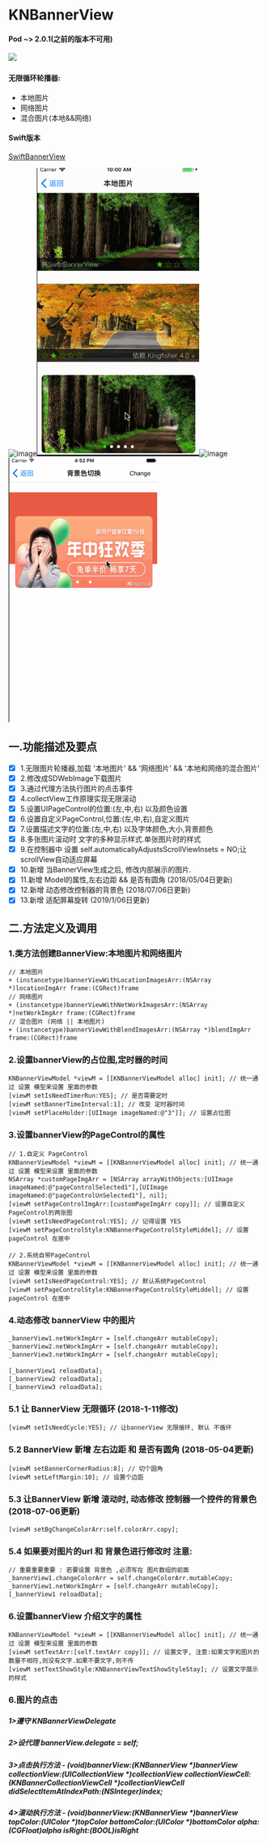 # KNBannerView 

#### Pod ~> 2.0.1(之前的版本不可用)
<a href="https://img.shields.io/cocoapods/v/KNBannerView.svg"><img src="https://img.shields.io/cocoapods/v/KNBannerView.svg"></a>


#### 无限循环轮播器:
* 本地图片
* 网络图片
* 混合图片(本地&&网络)

#### Swift版本
[SwiftBannerView](https://github.com/LuKane/SwiftBannerView)

![image](https://github.com/LuKane/KNImageResource/blob/master/BannerView/BannerViewNetWork.gif?raw=true)![image](https://github.com/LuKane/KNImageResource/blob/master/BannerView/BannerViewlocate.gif?raw=true)![image](https://github.com/LuKane/KNImageResource/blob/master/BannerView/BannerViewBlend.gif?raw=true)![image](https://github.com/LuKane/KNImageResource/blob/master/BannerView/BannerViewBackGround.gif?raw=true)


## 一.功能描述及要点
- [x] 1.无限图片轮播器,加载 '本地图片' && '网络图片' && '本地和网络的混合图片'
- [x] 2.修改成SDWebImage下载图片
- [x] 3.通过代理方法执行图片的点击事件
- [x] 4.collectView工作原理实现无限滚动
- [x] 5.设置UIPageControl的位置:(左,中,右) 以及颜色设置
- [x] 6.设置自定义PageControl,位置:(左,中,右),自定义图片
- [x] 7.设置描述文字的位置:(左,中,右) 以及字体颜色,大小,背景颜色
- [x] 8.多张图片滚动时 文字的多种显示样式.单张图片时的样式
- [x] 9.在控制器中 设置 self.automaticallyAdjustsScrollViewInsets = NO;让scrollView自动适应屏幕
- [x] 10.新增 当BannerView生成之后, 修改内部展示的图片.
- [x] 11.新增 Model的属性,左右边距 && 是否有圆角 (2018/05/04日更新)
- [x] 12.新增 动态修改控制器的背景色 (2018/07/06日更新)
- [x] 13.新增 适配屏幕旋转 (2019/1/06日更新)

## 二.方法定义及调用
### 1.类方法创建BannerView:本地图片和网络图片
```
// 本地图片
+ (instancetype)bannerViewWithLocationImagesArr:(NSArray *)locationImgArr frame:(CGRect)frame
// 网络图片
+ (instancetype)bannerViewWithNetWorkImagesArr:(NSArray *)netWorkImgArr frame:(CGRect)frame
// 混合图片 (网络 || 本地图片)
+ (instancetype)bannerViewWithBlendImagesArr:(NSArray *)blendImgArr frame:(CGRect)frame
```

### 2.设置bannerView的占位图,定时器的时间
```
KNBannerViewModel *viewM = [[KNBannerViewModel alloc] init]; // 统一通过 设置 模型来设置 里面的参数
[viewM setIsNeedTimerRun:YES]; // 是否需要定时
[viewM setBannerTimeInterval:1]; // 改变 定时器时间
[viewM setPlaceHolder:[UIImage imageNamed:@"3"]]; // 设置占位图
```

### 3.设置bannerView的PageControl的属性
```
// 1.自定义 PageControl
KNBannerViewModel *viewM = [[KNBannerViewModel alloc] init]; // 统一通过 设置 模型来设置 里面的参数
NSArray *customPageImgArr = [NSArray arrayWithObjects:[UIImage imageNamed:@"pageControlSelected1"],[UIImage imageNamed:@"pageControlUnSelected1"], nil];
[viewM setPageControlImgArr:[customPageImgArr copy]]; // 设置自定义PageControl的两张图
[viewM setIsNeedPageControl:YES]; // 记得设置 YES
[viewM setPageControlStyle:KNBannerPageControlStyleMiddel]; // 设置pageControl 在居中

// 2.系统自带PageControl
KNBannerViewModel *viewM = [[KNBannerViewModel alloc] init]; // 统一通过 设置 模型来设置 里面的参数
[viewM setIsNeedPageControl:YES]; // 默认系统PageControl
[viewM setPageControlStyle:KNBannerPageControlStyleMiddel]; // 设置pageControl 在居中
```
### 4.动态修改 bannerView 中的图片
```
_bannerView1.netWorkImgArr = [self.changeArr mutableCopy];
_bannerView2.netWorkImgArr = [self.changeArr mutableCopy];
_bannerView3.netWorkImgArr = [self.changeArr mutableCopy];
    
[_bannerView1 reloadData];
[_bannerView2 reloadData];
[_bannerView3 reloadData];

```

### 5.1 让 BannerView 无限循环 (2018-1-11修改)
```
[viewM setIsNeedCycle:YES]; // 让bannerView 无限循环, 默认 不循环
```
### 5.2 BannerView 新增 左右边距 和 是否有圆角 (2018-05-04更新)
```
[viewM setBannerCornerRadius:8]; // 切个圆角
[viewM setLeftMargin:10]; // 设置个边距
```

### 5.3 让BannerView 新增 滚动时, 动态修改 控制器一个控件的背景色(2018-07-06更新)
```
[viewM setBgChangeColorArr:self.colorArr.copy];
```

### 5.4 如果要对图片的url 和 背景色进行修改时 注意:
```
// 重要重要重要 : 若要设置 背景色 ,必须写在 图片数组的前面
_bannerView1.changeColorArr = self.changeColorArr.mutableCopy;
_bannerView1.netWorkImgArr = [self.changeArr mutableCopy];
[_bannerView1 reloadData];
```

### 6.设置bannerView 介绍文字的属性
```
KNBannerViewModel *viewM = [[KNBannerViewModel alloc] init]; // 统一通过 设置 模型来设置 里面的参数
[viewM setTextArr:[self.textArr copy]]; // 设置文字, 注意:如果文字和图片的数量不相符,则没有文字.如果不要文字,则不传
[viewM setTextShowStyle:KNBannerViewTextShowStyleStay]; // 设置文字展示的样式
```
### 6.图片的点击

##### 1>遵守 KNBannerViewDelegate

##### 2>设代理 bannerView.delegate = self;

##### 3>点击执行方法 - (void)bannerView:(KNBannerView *)bannerView collectionView:(UICollectionView *)collectionView collectionViewCell:(KNBannerCollectionViewCell *)collectionViewCell didSelectItemAtIndexPath:(NSInteger)index;

##### 4>滚动执行方法 - (void)bannerView:(KNBannerView *)bannerView topColor:(UIColor *)topColor bottomColor:(UIColor *)bottomColor alpha:(CGFloat)alpha isRight:(BOOL)isRight

